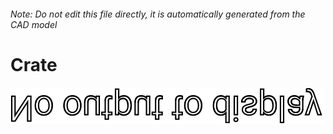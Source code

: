 ###### Note: Do not edit this file directly, it is automatically generated from the CAD model

# Crate

![](/project.svg)



 

